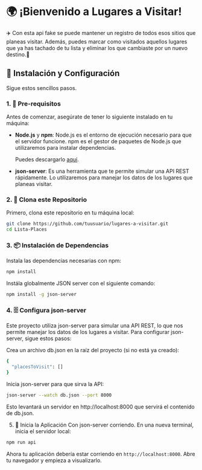 
# 🌍 ¡Bienvenido a **Lugares a Visitar**! 
✈️ Con esta api fake se puede mantener un registro de todos esos sitios que planeas visitar. 
Además, puedes marcar como visitados aquellos lugares que ya has tachado de tu lista y eliminar los que cambiaste por un nuevo destino.🌟

## 🚀 Instalación y Configuración

Sigue estos sencillos pasos.

### 1. 🧰 Pre-requisitos

Antes de comenzar, asegúrate de tener lo siguiente instalado en tu máquina:

- **Node.js** y **npm**: Node.js es el entorno de ejecución necesario para que el servidor funcione. npm es el gestor de paquetes de Node.js que utilizaremos para instalar dependencias.
  
  Puedes descargarlo [aquí](https://nodejs.org/).

- **json-server**: Es una herramienta que te permite simular una API REST rápidamente. Lo utilizaremos para manejar los datos de los lugares que planeas visitar.

### 2. 📂 Clona este Repositorio

Primero, clona este repositorio en tu máquina local:

```bash
git clone https://github.com/tuusuario/lugares-a-visitar.git
cd Lista-Places
```

### 3. 📦 Instalación de Dependencias

Instala las dependencias necesarias con npm:

```bash
npm install
```
Instála globalmente JSON server con el siguiente comando:

```bash
npm install -g json-server
```
### 4. 🗄️ Configura json-server
Este proyecto utiliza json-server para simular una API REST, lo que nos permite manejar los datos de los lugares a visitar. Para configurar json-server, sigue estos pasos:

Crea un archivo db.json en la raíz del proyecto (si no está ya creado):

```bash
{
  "placesToVisit": []
}
```
Inicia json-server para que sirva la API:

```bash
json-server --watch db.json --port 8000
```
Esto levantará un servidor en http://localhost:8000 que servirá el contenido de db.json.

5. 🏁 Inicia la Aplicación
Con json-server corriendo. En una nueva terminal, inicia el servidor local:

```bash
npm run api
```
Ahora tu aplicación debería estar corriendo en `http://localhost:8000`. Abre tu navegador y empieza a visualizarlo.











